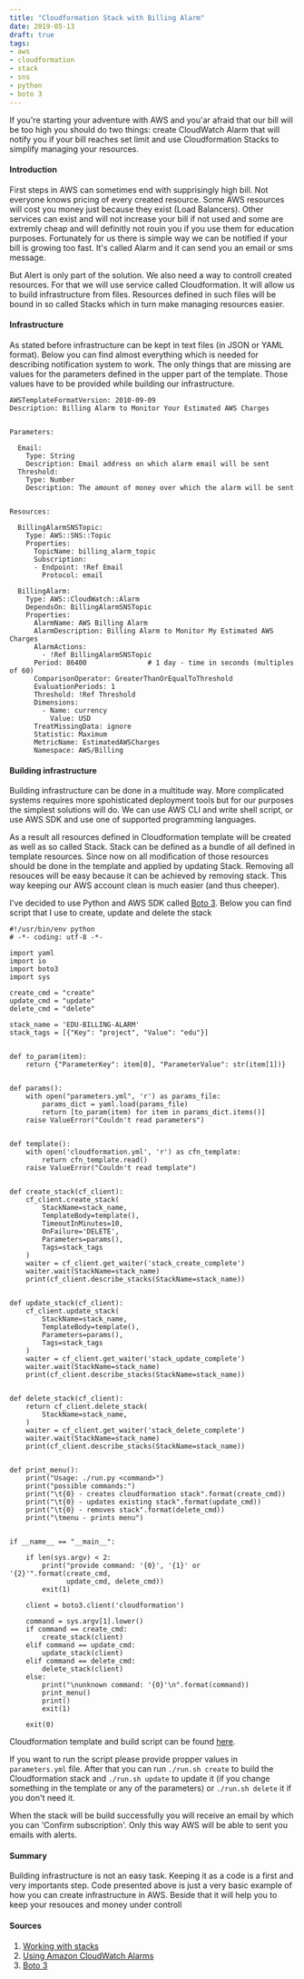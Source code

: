 ```yaml
---
title: "Cloudformation Stack with Billing Alarm"
date: 2019-05-13
draft: true
tags:
- aws
- cloudformation
- stack
- sns
- python
- boto 3
---
```


If you're starting your adventure with AWS and you'ar afraid that our bill will be too high you should do two things: create CloudWatch Alarm that will notify you if your bill reaches set limit and use Cloudformation Stacks to simplify managing your resources.
<!--more-->


#### Introduction

First steps in AWS can sometimes end with supprisingly high bill. Not everyone knows pricing of every created resource. Some AWS resources will cost you money just because they exist (Load Balancers). Other services can exist and will not increase your bill if not used and some are extremly cheap and will definitly not rouin you if you use them for education purposes.
Fortunately for us there is simple way we can be notified if your bill is growing too fast. It's called Alarm and it can send you an email or sms message. 

But Alert is only part of the solution. We also need a way to controll created resources. For that we will use service called Cloudformation. It will allow us to build infrastructure from files. Resources defined in such files will be bound in so called Stacks which in turn make managing resources easier.  

#### Infrastructure

As stated before infrastructure can be kept in text files (in JSON or YAML format). Below you can find almost everything which is needed for describing notification system to work. The only things that are missing are values for the parameters defined in the upper part of the template. Those values have to be provided while building our infrastructure.

```
AWSTemplateFormatVersion: 2010-09-09
Description: Billing Alarm to Monitor Your Estimated AWS Charges


Parameters:

  Email:
    Type: String
    Description: Email address on which alarm email will be sent
  Threshold:
    Type: Number
    Description: The amount of money over which the alarm will be sent


Resources:

  BillingAlarmSNSTopic:
    Type: AWS::SNS::Topic
    Properties:
      TopicName: billing_alarm_topic
      Subscription:
      - Endpoint: !Ref Email
        Protocol: email

  BillingAlarm:
    Type: AWS::CloudWatch::Alarm
    DependsOn: BillingAlarmSNSTopic
    Properties:
      AlarmName: AWS Billing Alarm
      AlarmDescription: Billing Alarm to Monitor My Estimated AWS Charges
      AlarmActions:
        - !Ref BillingAlarmSNSTopic
      Period: 86400               # 1 day - time in seconds (multiples of 60)
      ComparisonOperator: GreaterThanOrEqualToThreshold
      EvaluationPeriods: 1
      Threshold: !Ref Threshold
      Dimensions:
        - Name: currency
          Value: USD
      TreatMissingData: ignore
      Statistic: Maximum
      MetricName: EstimatedAWSCharges
      Namespace: AWS/Billing
```


#### Building infrastructure

Building infrastructure can be done in a multitude way. More complicated systems requires more spohisticated deployment tools but for our purposes the simplest solutions will do. We can use AWS CLI and write shell script, or use AWS SDK and use one of supported programming languages.

As a result all resources defined in Cloudformation template will be created as well as so called Stack. Stack can be defined as a bundle of all defined in template resources. Since now on all modification of those resources should be done in the template and applied by updating Stack. Removing all resouces will be easy because it can be achieved by removing stack. This way keeping our AWS account clean is much easier (and thus cheeper).

I've decided to use Python and AWS SDK called [Boto 3](https://wiki.python.org/TODO). Below you can find script that I use to create, update and delete the stack

```
#!/usr/bin/env python
# -*- coding: utf-8 -*-

import yaml
import io
import boto3
import sys

create_cmd = "create"
update_cmd = "update"
delete_cmd = "delete"

stack_name = 'EDU-BILLING-ALARM'
stack_tags = [{"Key": "project", "Value": "edu"}]


def to_param(item):
    return {"ParameterKey": item[0], "ParameterValue": str(item[1])}


def params():
    with open("parameters.yml", 'r') as params_file:
        params_dict = yaml.load(params_file)
        return [to_param(item) for item in params_dict.items()]
    raise ValueError("Couldn't read parameters")


def template():
    with open('cloudformation.yml', 'r') as cfn_template:
        return cfn_template.read()
    raise ValueError("Couldn't read template")


def create_stack(cf_client):
    cf_client.create_stack(
        StackName=stack_name,
        TemplateBody=template(),
        TimeoutInMinutes=10,
        OnFailure='DELETE',
        Parameters=params(),
        Tags=stack_tags
    )
    waiter = cf_client.get_waiter('stack_create_complete')
    waiter.wait(StackName=stack_name)
    print(cf_client.describe_stacks(StackName=stack_name))


def update_stack(cf_client):
    cf_client.update_stack(
        StackName=stack_name,
        TemplateBody=template(),
        Parameters=params(),
        Tags=stack_tags
    )
    waiter = cf_client.get_waiter('stack_update_complete')
    waiter.wait(StackName=stack_name)
    print(cf_client.describe_stacks(StackName=stack_name))


def delete_stack(cf_client):
    return cf_client.delete_stack(
        StackName=stack_name,
    )
    waiter = cf_client.get_waiter('stack_delete_complete')
    waiter.wait(StackName=stack_name)
    print(cf_client.describe_stacks(StackName=stack_name))


def print_menu():
    print("Usage: ./run.py <command>")
    print("possible commands:")
    print("\t{0} - creates cloudformation stack".format(create_cmd))
    print("\t{0} - updates existing stack".format(update_cmd))
    print("\t{0} - removes stack".format(delete_cmd))
    print("\tmenu - prints menu")


if __name__ == "__main__":

    if len(sys.argv) < 2:
        print("provide command: '{0}', '{1}' or '{2}'".format(create_cmd,
              update_cmd, delete_cmd))
        exit(1)

    client = boto3.client('cloudformation')

    command = sys.argv[1].lower()
    if command == create_cmd:
        create_stack(client)
    elif command == update_cmd:
        update_stack(client)
    elif command == delete_cmd:
        delete_stack(client)
    else:
        print("\nunknown command: '{0}'\n".format(command))
        print_menu()
        print()
        exit(1)

    exit(0)
```

Cloudformation template and build script can be found [here](https://github.com/adrian83/aws-samples/tree/master/billing-alarm).

If you want to run the script please provide propper values in `parameters.yml` file. After that you can run `./run.sh create` to build the Cloudformation stack and `./run.sh update` to update it (if you change something in the template or any of the parameters) or `./run.sh delete` it if you don't need it.

When the stack will be build successfully you will receive an email by which you can 'Confirm subscription'. Only this way AWS will be able to sent you emails with alerts.


#### Summary

Building infrastructure is not an easy task. Keeping it as a code is a first and very importants step. Code presented above is just a very basic example of how you can create infrastructure in AWS. Beside that it will help you to keep your resouces and money under controll 



#### Sources
1. [Working with stacks](https://docs.aws.amazon.com/AWSCloudFormation/latest/UserGuide/stacks.html)
2. [Using Amazon CloudWatch Alarms](https://docs.aws.amazon.com/AmazonCloudWatch/latest/monitoring/AlarmThatSendsEmail.html)
3. [Boto 3](https://boto3.amazonaws.com/v1/documentation/api/latest/index.html)

